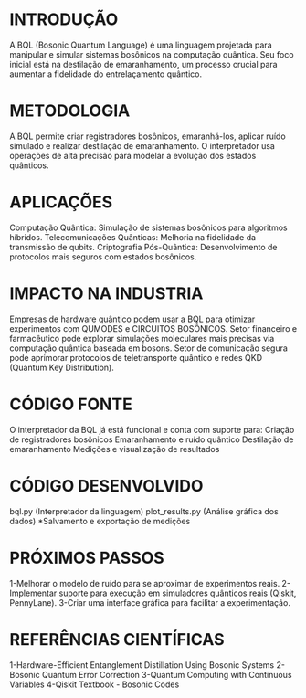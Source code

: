 # INTRODUÇÃO
A BQL (Bosonic Quantum Language) é uma linguagem projetada para manipular e simular sistemas bosônicos na computação quântica. Seu foco inicial está na destilação de emaranhamento, um processo crucial para aumentar a fidelidade do entrelaçamento quântico.

# METODOLOGIA
A BQL permite criar registradores bosônicos, emaranhá-los, aplicar ruído simulado e realizar destilação de emaranhamento. O interpretador usa operações de alta precisão para modelar a evolução dos estados quânticos.

# APLICAÇÕES
Computação Quântica: Simulação de sistemas bosônicos para algoritmos híbridos.
Telecomunicações Quânticas: Melhoria na fidelidade da transmissão de qubits.
Criptografia Pós-Quântica: Desenvolvimento de protocolos mais seguros com estados bosônicos.

# IMPACTO NA INDUSTRIA
Empresas de hardware quântico podem usar a BQL para otimizar experimentos com QUMODES e CIRCUITOS BOSÔNICOS.
Setor financeiro e farmacêutico pode explorar simulações moleculares mais precisas via computação quântica baseada em bosons.
Setor de comunicação segura pode aprimorar protocolos de teletransporte quântico e redes QKD (Quantum Key Distribution).

# CÓDIGO FONTE
O interpretador da BQL já está funcional e conta com suporte para:
    Criação de registradores bosônicos
    Emaranhamento e ruído quântico
    Destilação de emaranhamento
    Medições e visualização de resultados
    
# CÓDIGO DESENVOLVIDO
bql.py (Interpretador da linguagem)
plot_results.py (Análise gráfica dos dados)
*Salvamento e exportação de medições

# PRÓXIMOS PASSOS
1-Melhorar o modelo de ruído para se aproximar de experimentos reais.
2-Implementar suporte para execução em simuladores quânticos reais (Qiskit, PennyLane).
3-Criar uma interface gráfica para facilitar a experimentação.

# REFERÊNCIAS CIENTÍFICAS
1-Hardware-Efficient Entanglement Distillation Using Bosonic Systems
2-Bosonic Quantum Error Correction
3-Quantum Computing with Continuous Variables
4-Qiskit Textbook - Bosonic Codes
    
